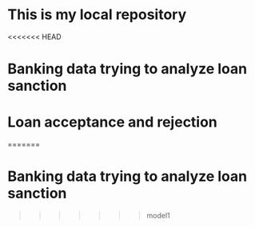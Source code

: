 # This is my local repository
<<<<<<< HEAD
# Banking data trying to analyze loan sanction
# Loan acceptance and rejection
=======
# Banking data trying to analyze loan sanction
>>>>>>> model1
